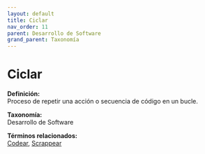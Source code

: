 ```yaml
---
layout: default
title: Ciclar
nav_order: 11
parent: Desarrollo de Software
grand_parent: Taxonomía
---
```


# Ciclar

**Definición:**  
Proceso de repetir una acción o secuencia de código en un bucle.

**Taxonomía:**  
Desarrollo de Software

**Términos relacionados:**  
[Codear](https://maleniski.github.io/diccionario-angl-tec-mx/docs/taxonomia/desarrollo-de-software/codear.html), [Scrappear](https://maleniski.github.io/diccionario-angl-tec-mx/docs/taxonomia/desarrollo-de-software/scrappear.html)

